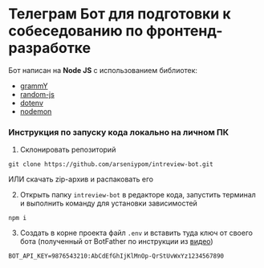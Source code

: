 # Телеграм Бот для подготовки к собеседованию по фронтенд-разработке

Бот написан на **Node JS** с использованием библиотек:
* [grammY](https://grammy.dev/)
* [random-js](https://www.npmjs.com/package/random-js)
* [dotenv](https://www.npmjs.com/package/dotenv)
* [nodemon](https://www.npmjs.com/package/nodemon)
### Инструкция по запуску кода локально на личном ПК

1. Склонировать репозиторий
```
git clone https://github.com/arseniypom/intreview-bot.git
```
ИЛИ
скачать zip-архив и распаковать его

2. Открыть папку `intreview-bot` в редакторе кода, запустить терминал и выполнить команду для установки зависимостей
```
npm i
```
3. Создать в корне проекта файл `.env` и вставить туда ключ от своего бота (полученный от BotFather по инструкции из [видео](https://youtu.be/BQr9u6Bb_mE?si=r1ecn6P3U4r7tzrw&t=170))
```
BOT_API_KEY=9876543210:AbCdEfGhIjKlMnOp-QrStUvWxYz1234567890
```